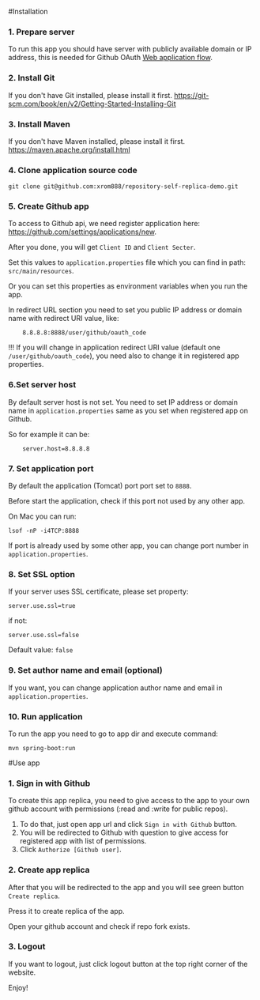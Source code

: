 #Installation

### 1. Prepare server
To run this app you should have server with publicly available domain or IP 
address, this is needed for Github OAuth 
[Web application flow](https://developer.github.com/apps/building-oauth-apps/authorizing-oauth-apps/).

### 2. Install Git
If you don't have Git installed, please install it first.
https://git-scm.com/book/en/v2/Getting-Started-Installing-Git

### 3. Install Maven
If you don't have Maven installed, please install it first.
https://maven.apache.org/install.html

### 4. Clone application source code
```
git clone git@github.com:xrom888/repository-self-replica-demo.git
```

### 5. Create Github app
To access to Github api, we need register application here: 
https://github.com/settings/applications/new.

After you done, you will get `Client ID` and `Client Secter`.

Set this values to `application.properties` file which you can find in path: 
`src/main/resources`.

Or you can set this properties as environment variables when you run the app.

In redirect URL section you need to set you public IP address or domain name 
with redirect URI value, like:
```
    8.8.8.8:8888/user/github/oauth_code
```

!!! If you will change in application redirect URI value 
(default one `/user/github/oauth_code`), you need also to change it in 
registered app properties.

### 6.Set server host
By default server host is not set.
You need to set IP address or domain name in `application.properties` same as 
you set when registered app on Github.

So for example it can be:
```
    server.host=8.8.8.8
```

### 7. Set application port
By default the application (Tomcat) port port set to `8888`.

Before start the application, check if this port not used by any other app.

On Mac you can run: 
```
lsof -nP -i4TCP:8888
```

If port is already used by some other app, you can change port number in 
`application.properties`.

### 8. Set SSL option
If your server uses SSL certificate, please set property:
 ```
 server.use.ssl=true
 ```
 
if not:
 ```
 server.use.ssl=false
 ```

Default value: `false`

### 9. Set author name and email (optional)
If you want, you can change application author name and email in 
`application.properties`.



### 10. Run application

To run the app you need to go to app dir and execute command:
```
mvn spring-boot:run
```

#Use app

### 1. Sign in with Github
To create this app replica, you need to give access to the app to your own 
github account with permissions (:read and :write for public repos).

1. To do that, just open app url and click `Sign in with Github` button.
2. You will be redirected to Github with question to give access for registered app 
with list of permissions.
3. Click `Authorize [Github user]`.

### 2. Create app replica
After that you will be redirected to the app and you will see green button `Create replica`.

Press it to create replica of the app.

Open your github account and check if repo fork exists.

### 3. Logout
If you want to logout, just click logout button at the top right corner 
of the website.

Enjoy!
